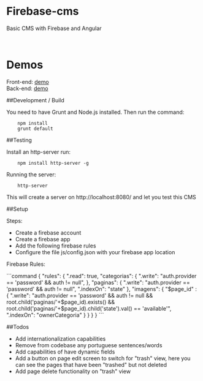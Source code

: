 # Firebase-cms

Basic CMS with Firebase and Angular

<a href="https://travis-ci.org/eralha/firebase-cms" target="_blank">
<img src="https://api.travis-ci.org/eralha/firebase-cms.svg?branch=master" alt="" /></a>
<a href="http://gruntjs.com/" target="_blank"><img src="https://cdn.gruntjs.com/builtwith.png" alt="" /></a>

# Demos

Front-end: <a href="https://rawgit.com/eralha/firebase-cms/master/index.html">demo</a><br />
Back-end: <a href="https://rawgit.com/eralha/firebase-cms/master/adm/index.html">demo</a>


##Development / Build

<p>You need to have Grunt and Node.js installed. Then run the command:</p>

```command
	npm install
	grunt default
```

##Testing

<p>Install an http-server run:</p>

```command
	npm install http-server -g
```

<p>Running the server:</p>

```command
	http-server
```

<p>This will create a server on http://localhost:8080/ and let you test this CMS</p>


##Setup

<p>Steps:</p>
<ul>
	<li>Create a firebase account</li>
	<li>Create a firebase app</li>
	<li>Add the following firebase rules</li>
	<li>Configure the file js/config.json with your firebase app location</li>
</ul>

<p>Firebase Rules:</p>
```command
	{
	    "rules": {
	        ".read": true,
	        "categorias": {
	          ".write": "auth.provider == 'password' && auth != null",
	        },
	        "paginas": {
	          ".write": "auth.provider == 'password' && auth != null",
	          ".indexOn": "state"
	        },
	        "imagens": {
	          "$page_id" : {
	          	".write": "auth.provider == 'password' && auth != null && root.child('paginas/'+$page_id).exists() && root.child('paginas/'+$page_id).child('state').val() == 'available'",
	            ".indexOn": "ownerCategoria"
	      	  }
	        }
	    }
	}
```

##Todos

<ul>
	<li>Add internationalization capabilities</li>
	<li>Remove from codebase any portuguese sentences/words</li>
	<li>Add capabilities of have dynamic fields</li>
	<li>Add a button on page edit screen to switch for "trash" view, here you can see the pages that have been "trashed" but not deleted</li>
	<li>Add page delete functionality on "trash" view</li>
</ul>